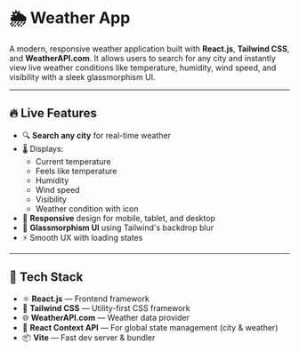 # 🌦️ Weather App

A modern, responsive weather application built with **React.js**, **Tailwind CSS**, and **WeatherAPI.com**. It allows users to search for any city and instantly view live weather conditions like temperature, humidity, wind speed, and visibility with a sleek glassmorphism UI.

---

## 🔥 Live Features

- 🔍 **Search any city** for real-time weather
- 🌡️ Displays:
  - Current temperature
  - Feels like temperature
  - Humidity
  - Wind speed
  - Visibility
  - Weather condition with icon
- 📱 **Responsive** design for mobile, tablet, and desktop
- 🌁 **Glassmorphism UI** using Tailwind's backdrop blur
- ⚡ Smooth UX with loading states

---

## 🚀 Tech Stack

- ⚛️ **React.js** — Frontend framework
- 💨 **Tailwind CSS** — Utility-first CSS framework
- 🌐 **WeatherAPI.com** — Weather data provider
- 🔁 **React Context API** — For global state management (city & weather)
- 📦 **Vite** — Fast dev server & bundler
